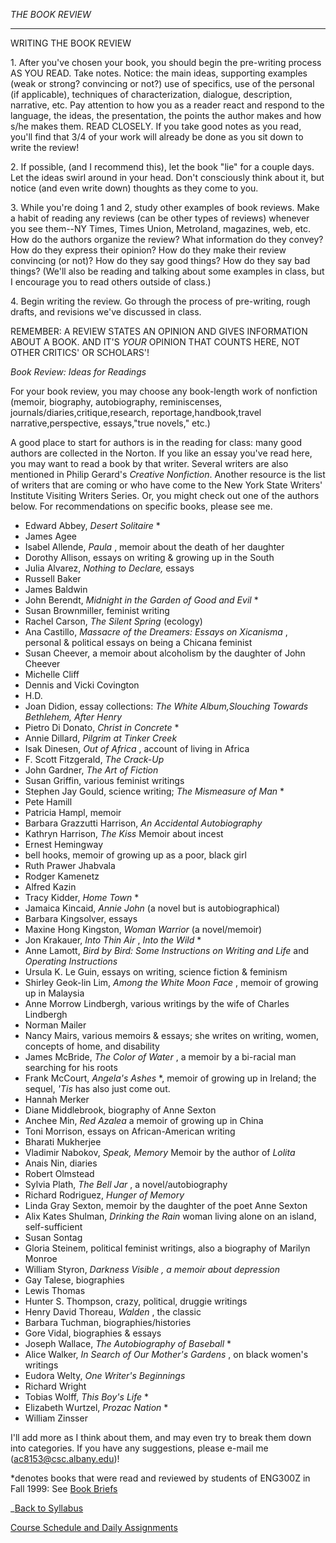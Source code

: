 _THE BOOK REVIEW_

****************************************************************************

WRITING THE BOOK REVIEW

1\. After you've chosen your book, you should begin the pre-writing process AS
YOU READ. Take notes. Notice: the main ideas, supporting examples (weak or
strong? convincing or not?) use of specifics, use of the personal (if
applicable), techniques of characterization, dialogue, description, narrative,
etc. Pay attention to how you as a reader react and respond to the language,
the ideas, the presentation, the points the author makes and how s/he makes
them. READ CLOSELY. If you take good notes as you read, you'll find that 3/4
of your work will already be done as you sit down to write the review!  

2\. If possible, (and I recommend this), let the book "lie" for a couple days.
Let the ideas swirl around in your head. Don't consciously think about it, but
notice (and even write down) thoughts as they come to you.  

3\. While you're doing 1 and 2, study other examples of book reviews. Make a
habit of reading any reviews (can be other types of reviews) whenever you see
them--NY Times, Times Union, Metroland, magazines, web, etc. How do the
authors organize the review? What information do they convey? How do they
express their opinion? How do they make their review convincing (or not)? How
do they say good things? How do they say bad things? (We'll also be reading
and talking about some examples in class, but I encourage you to read others
outside of class.)  

4\. Begin writing the review. Go through the process of pre-writing, rough
drafts, and revisions we've discussed in class.  

REMEMBER: A REVIEW STATES AN OPINION AND GIVES INFORMATION ABOUT A BOOK. AND
IT'S _YOUR_ OPINION THAT COUNTS HERE, NOT OTHER CRITICS' OR SCHOLARS'!  

_Book Review: Ideas for Readings_  

For your book review, you may choose any book-length work of nonfiction
(memoir, biography, autobiography, reminiscenses,
journals/diaries,critique,research, reportage,handbook,travel
narrative,perspective, essays,"true novels," etc.)  

A good place to start for authors is in the reading for class: many good
authors are collected in the Norton. If you like an essay you've read here,
you may want to read a book by that writer. Several writers are also mentioned
in Philip Gerard's _Creative Nonfiction_. Another resource is the list of
writers that are coming or who have come to the New York State Writers'
Institute Visiting Writers Series. Or, you might check out one of the authors
below. For recommendations on specific books, please see me.  

  * Edward Abbey, _Desert Solitaire_ * 
  * James Agee 
  * Isabel Allende, _Paula_ , memoir about the death of her daughter 
  * Dorothy Allison, essays on writing & growing up in the South 
  * Julia Alvarez, _Nothing to Declare,_ essays 
  * Russell Baker 
  * James Baldwin 
  * John Berendt, _Midnight in the Garden of Good and Evil_ * 
  * Susan Brownmiller, feminist writing 
  * Rachel Carson, _The Silent Spring_ (ecology) 
  * Ana Castillo, _Massacre of the Dreamers: Essays on Xicanisma_ , personal & political essays on being a Chicana feminist 
  * Susan Cheever, a memoir about alcoholism by the daughter of John Cheever 
  * Michelle Cliff 
  * Dennis and Vicki Covington 
  * H.D. 
  * Joan Didion, essay collections: _The White Album,Slouching Towards Bethlehem, After Henry_
  * Pietro Di Donato, _Christ in Concrete_ * 
  * Annie Dillard, _Pilgrim at Tinker Creek_
  * Isak Dinesen, _Out of Africa_ , account of living in Africa 
  * F. Scott Fitzgerald, _The Crack-Up_
  * John Gardner, _The Art of Fiction_
  * Susan Griffin, various feminist writings 
  * Stephen Jay Gould, science writing; _The Mismeasure of Man_ * 
  * Pete Hamill 
  * Patricia Hampl, memoir 
  * Barbara Grazzutti Harrison, _An Accidental Autobiography_
  * Kathryn Harrison, _The Kiss_ Memoir about incest 
  * Ernest Hemingway 
  * bell hooks, memoir of growing up as a poor, black girl 
  * Ruth Prawer Jhabvala 
  * Rodger Kamenetz 
  * Alfred Kazin 
  * Tracy Kidder, _Home Town_ * 
  * Jamaica Kincaid, _Annie John_ (a novel but is autobiographical) 
  * Barbara Kingsolver, essays 
  * Maxine Hong Kingston, _Woman Warrior_ (a novel/memoir) 
  * Jon Krakauer, _Into Thin Air_ , _Into the Wild_ * 
  * Anne Lamott, _Bird by Bird: Some Instructions on Writing and Life_ and _Operating Instructions_
  * Ursula K. Le Guin, essays on writing, science fiction & feminism 
  * Shirley Geok-lin Lim, _Among the White Moon Face_ , memoir of growing up in Malaysia 
  * Anne Morrow Lindbergh, various writings by the wife of Charles Lindbergh 
  * Norman Mailer 
  * Nancy Mairs, various memoirs & essays; she writes on writing, women, concepts of home, and disability 
  * James McBride, _The Color of Water_ , a memoir by a bi-racial man searching for his roots 
  * Frank McCourt, _Angela's Ashes_ *, memoir of growing up in Ireland; the sequel, _'Tis_ has also just come out. 
  * Hannah Merker 
  * Diane Middlebrook, biography of Anne Sexton 
  * Anchee Min, _Red Azalea_ a memoir of growing up in China 
  * Toni Morrison, essays on African-American writing 
  * Bharati Mukherjee 
  * Vladimir Nabokov, _Speak, Memory_ Memoir by the author of _Lolita_
  * Anais Nin, diaries 
  * Robert Olmstead 
  * Sylvia Plath, _The Bell Jar_ , a novel/autobiography 
  * Richard Rodriguez, _Hunger of Memory_
  * Linda Gray Sexton, memoir by the daughter of the poet Anne Sexton 
  * Alix Kates Shulman, _Drinking the Rain_ woman living alone on an island, self-sufficient 
  * Susan Sontag 
  * Gloria Steinem, political feminist writings, also a biography of Marilyn Monroe 
  * William Styron, _Darkness Visible_ *, a memoir about depression* 
  * Gay Talese, biographies 
  * Lewis Thomas 
  * Hunter S. Thompson, crazy, political, druggie writings 
  * Henry David Thoreau, _Walden_ , the classic 
  * Barbara Tuchman, biographies/histories 
  * Gore Vidal, biographies & essays 
  * Joseph Wallace, _The Autobiography of Baseball_ * 
  * Alice Walker, _In Search of Our Mother's Gardens_ , on black women's writings 
  * Eudora Welty, _One Writer's Beginnings_
  * Richard Wright 
  * Tobias Wolff, _This Boy's Life_ * 
  * Elizabeth Wurtzel, _Prozac Nation_ * 
  * William Zinsser 

I'll add more as I think about them, and may even try to break them down into
categories. If you have any suggestions, please e-mail me
(ac8153@csc.albany.edu)!

*denotes books that were read and reviewed by students of ENG300Z in Fall 1999: See [Book Briefs](http://www.albany.edu/faculty/ac8153/eng300/reviews.htm)

_[Back to Syllabus](http://www.albany.edu/faculty/ac8153/eng300/syllabus.htm)

[Course Schedule and Daily
Assignments](http://www.albany.edu/faculty/ac8153/eng300/schedule.htm)


